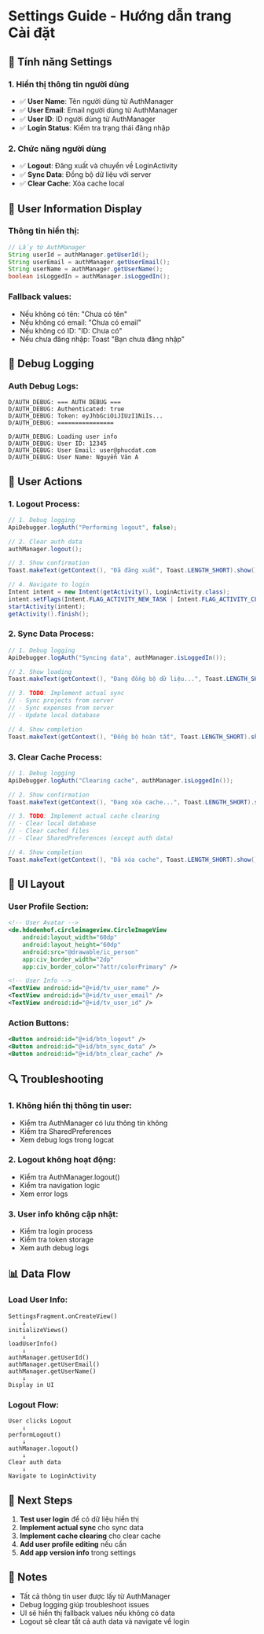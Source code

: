 # Settings Guide - Hướng dẫn trang Cài đặt

## 🔧 **Tính năng Settings**

### 1. **Hiển thị thông tin người dùng**
- ✅ **User Name**: Tên người dùng từ AuthManager
- ✅ **User Email**: Email người dùng từ AuthManager  
- ✅ **User ID**: ID người dùng từ AuthManager
- ✅ **Login Status**: Kiểm tra trạng thái đăng nhập

### 2. **Chức năng người dùng**
- ✅ **Logout**: Đăng xuất và chuyển về LoginActivity
- ✅ **Sync Data**: Đồng bộ dữ liệu với server
- ✅ **Clear Cache**: Xóa cache local

## 📱 **User Information Display**

### **Thông tin hiển thị:**
```java
// Lấy từ AuthManager
String userId = authManager.getUserId();
String userEmail = authManager.getUserEmail();
String userName = authManager.getUserName();
boolean isLoggedIn = authManager.isLoggedIn();
```

### **Fallback values:**
- Nếu không có tên: "Chưa có tên"
- Nếu không có email: "Chưa có email"  
- Nếu không có ID: "ID: Chưa có"
- Nếu chưa đăng nhập: Toast "Bạn chưa đăng nhập"

## 🐛 **Debug Logging**

### **Auth Debug Logs:**
```
D/AUTH_DEBUG: === AUTH DEBUG ===
D/AUTH_DEBUG: Authenticated: true
D/AUTH_DEBUG: Token: eyJhbGciOiJIUzI1NiIs...
D/AUTH_DEBUG: ================

D/AUTH_DEBUG: Loading user info
D/AUTH_DEBUG: User ID: 12345
D/AUTH_DEBUG: User Email: user@phucdat.com
D/AUTH_DEBUG: User Name: Nguyễn Văn A
```

## 🔄 **User Actions**

### **1. Logout Process:**
```java
// 1. Debug logging
ApiDebugger.logAuth("Performing logout", false);

// 2. Clear auth data
authManager.logout();

// 3. Show confirmation
Toast.makeText(getContext(), "Đã đăng xuất", Toast.LENGTH_SHORT).show();

// 4. Navigate to login
Intent intent = new Intent(getActivity(), LoginActivity.class);
intent.setFlags(Intent.FLAG_ACTIVITY_NEW_TASK | Intent.FLAG_ACTIVITY_CLEAR_TASK);
startActivity(intent);
getActivity().finish();
```

### **2. Sync Data Process:**
```java
// 1. Debug logging
ApiDebugger.logAuth("Syncing data", authManager.isLoggedIn());

// 2. Show loading
Toast.makeText(getContext(), "Đang đồng bộ dữ liệu...", Toast.LENGTH_SHORT).show();

// 3. TODO: Implement actual sync
// - Sync projects from server
// - Sync expenses from server  
// - Update local database

// 4. Show completion
Toast.makeText(getContext(), "Đồng bộ hoàn tất", Toast.LENGTH_SHORT).show();
```

### **3. Clear Cache Process:**
```java
// 1. Debug logging
ApiDebugger.logAuth("Clearing cache", authManager.isLoggedIn());

// 2. Show confirmation
Toast.makeText(getContext(), "Đang xóa cache...", Toast.LENGTH_SHORT).show();

// 3. TODO: Implement actual cache clearing
// - Clear local database
// - Clear cached files
// - Clear SharedPreferences (except auth data)

// 4. Show completion
Toast.makeText(getContext(), "Đã xóa cache", Toast.LENGTH_SHORT).show();
```

## 🎨 **UI Layout**

### **User Profile Section:**
```xml
<!-- User Avatar -->
<de.hdodenhof.circleimageview.CircleImageView
    android:layout_width="60dp"
    android:layout_height="60dp"
    android:src="@drawable/ic_person"
    app:civ_border_width="2dp"
    app:civ_border_color="?attr/colorPrimary" />

<!-- User Info -->
<TextView android:id="@+id/tv_user_name" />
<TextView android:id="@+id/tv_user_email" />
<TextView android:id="@+id/tv_user_id" />
```

### **Action Buttons:**
```xml
<Button android:id="@+id/btn_logout" />
<Button android:id="@+id/btn_sync_data" />
<Button android:id="@+id/btn_clear_cache" />
```

## 🔍 **Troubleshooting**

### **1. Không hiển thị thông tin user:**
- Kiểm tra AuthManager có lưu thông tin không
- Kiểm tra SharedPreferences
- Xem debug logs trong logcat

### **2. Logout không hoạt động:**
- Kiểm tra AuthManager.logout()
- Kiểm tra navigation logic
- Xem error logs

### **3. User info không cập nhật:**
- Kiểm tra login process
- Kiểm tra token storage
- Xem auth debug logs

## 📊 **Data Flow**

### **Load User Info:**
```
SettingsFragment.onCreateView()
    ↓
initializeViews()
    ↓
loadUserInfo()
    ↓
authManager.getUserId()
authManager.getUserEmail()
authManager.getUserName()
    ↓
Display in UI
```

### **Logout Flow:**
```
User clicks Logout
    ↓
performLogout()
    ↓
authManager.logout()
    ↓
Clear auth data
    ↓
Navigate to LoginActivity
```

## 🚀 **Next Steps**

1. **Test user login** để có dữ liệu hiển thị
2. **Implement actual sync** cho sync data
3. **Implement cache clearing** cho clear cache
4. **Add user profile editing** nếu cần
5. **Add app version info** trong settings

## 📝 **Notes**

- Tất cả thông tin user được lấy từ AuthManager
- Debug logging giúp troubleshoot issues
- UI sẽ hiển thị fallback values nếu không có data
- Logout sẽ clear tất cả auth data và navigate về login
